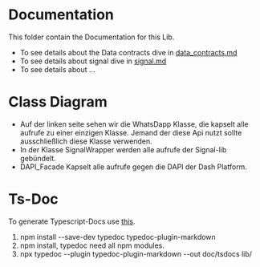 # Documentation
This folder contain the Documentation for this Lib.
- To see details about the Data contracts dive in [data_contracts.md](data_contracts.md)
- To see details about signal dive in [signal.md](signal.md)
- To see details about ...

# Class Diagram

- Auf der linken seite sehen wir die WhatsDapp Klasse, die kapselt alle aufrufe zu einer einzigen Klasse. Jemand der diese Api nutzt sollte ausschließlich diese Klasse verwenden.
- In der Klasse SignalWrapper werden alle aufrufe der Signal-lib gebündelt.
- DAPI_Facade Kapselt alle aufrufe gegen die DAPI der Dash Platform.


# Ts-Doc
To generate Typescript-Docs use [this](https://www.npmjs.com/package/typedoc-plugin-markdown).

1. npm install --save-dev typedoc typedoc-plugin-markdown
2. npm install, typedoc need all npm modules.
3. npx typedoc --plugin typedoc-plugin-markdown --out doc/tsdocs lib/
